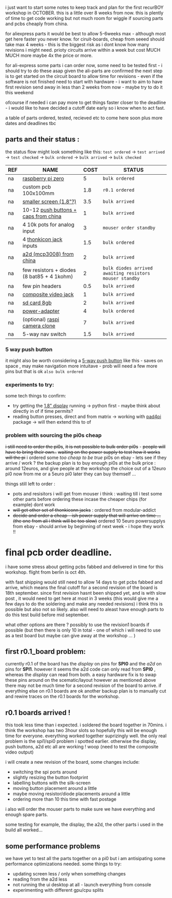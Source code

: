 
i just want to start some notes to keep track and plan for the first recurBOY workshop in OCTOBER. this is a little over 8 weeks from now. this is plently of time to get code working but not much room for wiggle if sourcing parts and pcbs cheaply from china.

for aliexpress parts it would be best to allow 5-6weeks max - although most get here faster you never know. for ciruit-boards, cheap from seeed should take max 4 weeks - this is the biggest risk as i dont know how many revisions i might need. prioty circuits arrive within a week but cost MUCH MUCH more maybe 4x the price or more.

for ali-express some parts i can order now, some need to be tested first - i should try to do these asap
given the ali-parts are confirmed the next step is to get started on the circuit board to allow time for revisions - even if the software is not finished need to start with hardware - i want to aim to have first revision send away in less than 2 weeks from now - maybe try to do it this weekend

ofcourse if needed i can pay more to get things faster closer to the deadline - i would like to have decided a cutoff date early so i know when to act fast.

a table of parts ordered, tested, recieved etc to come here soon plus more dates and deadlines tbc

## parts and their status :

the status flow might look something like this: `test ordered` -> `test arrived` -> `test checked` -> `bulk ordered` -> `bulk arrived` -> `bulk checked`


REF | NAME | COST | STATUS
--- | --- | --- | ---
na | [raspberry pi zero] | 5 |  `bulk ordered`
na | custom pcb 100x100mm | 1.8 | `r0.1 ordered`
na | [smaller screen (1.8"?)] | 3.5 | `bulk arrived`
na | 10-12 [push buttons + caps from china] | 1  | `bulk arrived`
na | 4 10k pots for analog input | 3 | `mouser order standby`
na | 4 [thonkicon jack] inputs | 1.5 | `bulk ordered`
na | [a2d (mcp3008) from china] | 2 | `bulk arrived`
na | few resistors + diodes (8 bat85 + 4 1kohm) | 2 | `bulk diodes arrived awaiting resistors mouser standby`
na | few pin headers | 0.5 | `bulk arrived`
na | [composite video jack] | 1 | `bulk arrived`
na | [sd card 8gb] | 2 | `bulk arrived`
na | [power-adapter] |  4 |  `bulk ordered`
na | (optional) [raspi camera clone] | 7 | `bulk arrived` 
na | 5-way nav switch | 1.5 | `bulk arrived`

### 5 way push button

it might also be worth considering a [5-way push button] like this - saves on space , may make navigation more intuitave - prob will need a few more pins but that is ok `also bulk ordered`

### experiments to try:

some tech things to confirm:

- try getting the [1.8" display] running -> python first - maybe think about directly in of if time permits?
- reading button presses, direct and from matrix -> working with [pad4pi] package -> will then extend this to of

### problem with sourcing the pi0s cheap

~~i still need to order the pi0s~~, ~~it is not possible to bulk order pi0s~~ - ~~people will have to bring their own..~~ ~~waiting on the power supply to test how it works will the pi~~ i ordered some _too cheap to be true_ pi0s on ebay - lets see if they arrive / work ? the backup plan is to buy enough pi0s at the bulk price : around 12euros, and give people at the workshop the choice out of a 12euro pi0 now from me or a 5euro pi0 later they can buy themself ... 

things still left to order :
 - pots and resisitors i will get from mouser i think : waiting till i test some other parts before ordering these incase the cheaper chips (for example) dont work
 - ~~will get other set of thonkiconn jacks~~ : ordered from modular-addict
 - ~~decide and order a cheap - ish power supply that will arrive on time ... (the one from ali i think will be too slow)~~ ordered 10 5euro powersupplys from ebay - should arrive by beginning of next week - i hope they work !!


# final pcb order deadline.

i have some stress about getting pcbs fabbed and delivered in time for this workshop. flight from berlin is oct 4th.

with fast shipping would still need to allow 14 days to get pcbs fabbed and arrive, which means the final cutoff for a second revision of the board is 18th september. since first revision hasnt been shipped yet, and is with slow post , it would need to get here at most in 3 weeks (this would give me a few days to do the soldering and make any needed revisions)
i think this is possible but also not so likely. also will need to aleast have enough parts to do this test build before mid september. 

what other options are there ? possibly to use the revision1 boards if possible (but then there is only 10 in total - one of which i will need to use as a test board but maybe can give away at the workshop ... )

## first r0.1_board problem:

currently r0.1 of the board has the _display_ on pins for __SPI0__ and the _a2d_ on pins for __SPI1__. however it seems the a2d code can only read from __SPI0__ , whereas the _display_ can read from both. a easy hardware fix is to swap these pins around on the scematic/layout however as mentioned above there may not be much time for a second revision of the board to arrive. if everything else on r0.1 boards are ok another backup plan is to manually cut and rewire traces on the r0.1 boards for the workshop.

## r0.1 boards arrived !

this took less time than i expected. i soldered the board together in 70mins. i think the workshop has two 3hour slots so hopefully this will be enough time for everyone. everything worked together suprizingly well. the only real problem is the spi1/spi0 problem i spotted earlier. otherwise the display, push buttons, a2d etc all are working ! woop (need to test the composite video output)

i will create a new revision of the board, some changes include:
- switching the spi ports around
- slightly resizing the button footprint
- labelling buttons with the silk-screen
- moving button placement around a little
- maybe moving resistor/diode placements around a little
- ordering more than 10 this time with fast postage

i also will order the mouser parts to make sure we have everything and enough spare parts.

some testing for example, the display, the a2d, the other parts i used in the build all worked...

## some performance problems

we have yet to test all the parts together on a pi0 but i am antisipating some performance optimizations needed.
some things to try:
- updating screen less / only when something changes
- reading from the a2d less
- not running the ui desktop at all - launch everything from console
- experimenting with different gpu/cpu splits

[raspberry pi zero]: https://www.berrybase.de/raspberry-pi-zero-v1.3
[smaller screen (1.8"?)]: https://www.aliexpress.com/item/32996979276.html
[a2d (mcp3008) from china]: https://www.aliexpress.com/item/32735896933.html
[push buttons + caps from china]: https://www.aliexpress.com/item/32826994795.html
[thonkicon jack]: https://modularaddict.com/pj301m12-jacks
[sd card 8gb]: https://www.aliexpress.com/item/33040093922.html
[composite video jack]: https://www.mouser.de/ProductDetail/CUI/RCJ-024?qs=%2Fha2pyFadujC6XIlhTY7nF4RUCR%2FYibjfCLz8sPuiKglF9KHFnEXMg%3D%3D
[power-adapter]: https://www.aliexpress.com/item/32898334338.html
[raspi camera clone]: https://www.aliexpress.com/item/32825264717.html
[5-way push button]: https://www.aliexpress.com/item/32845147449.html
[1.8" display]: https://jakew.me/2018/01/19/st7735-pi/
[pad4pi]: https://github.com/brettmclean/pad4pi/
